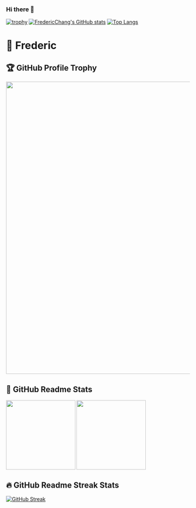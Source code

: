 ### Hi there 👋
[![trophy](https://github-profile-trophy.vercel.app/?username=FredericChang&theme=juicyfresh)](https://github.com/FredericChang/github-profile-trophy)
[![FredericChang's GitHub stats](https://github-readme-stats.vercel.app/api?username=FredericChang)](https://github.com/FredericChang/github-readme-stats)
[![Top Langs](https://github-readme-stats.vercel.app/api/top-langs/?username=FredericChang&layout=compact)](https://github.com/FredericChang/github-readme-stats)

<!--
**FredericChang/FredericChang** is a ✨ _special_ ✨ repository because its `README.md` (this file) appears on your GitHub profile.

Here are some ideas to get you started:

- 🔭 I’m currently working on ...
- 🌱 I’m currently learning ...
- 👯 I’m looking to collaborate on ...
- 🤔 I’m looking for help with ...
- 💬 Ask me about ...
- 📫 How to reach me: ...
- 😄 Pronouns: ...
- ⚡ Fun fact: ...
-->

# 🌱 Frederic

## 🏆 GitHub Profile Trophy

<a href="https://github.com/ryo-ma/github-profile-trophy">
  <img width=800 src="https://github-profile-trophy.vercel.app/?username=FredericChang&column=8&theme=onedark&no-frame=true"/>
</a>

## 📝 GitHub Readme Stats

<div>
  <a href="https://github.com/anuraghazra/github-readme-stats">
    <img height="190" align="left" src="https://github-readme-stats.vercel.app/api?username=FredericChang&count_private=true&include_all_commits=true&show_icons=true&theme=onedark" />
  </a>
  <a href="https://github.com/anuraghazra/github-readme-stats">
    <img height="190" src="https://github-readme-stats.vercel.app/api/top-langs/?username=FredericChang&layout=compact&langs_count=10&theme=onedark" />
  </a>
</div>

## 🔥 GitHub Readme Streak Stats

[![GitHub Streak](http://github-readme-streak-stats.herokuapp.com?user=FredericChang&theme=dark)](https://git.io/streak-stats)
